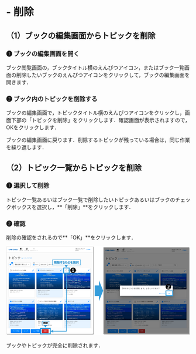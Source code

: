 # - 削除

## （1）ブックの編集画面からトピックを削除



### ❶ ブックの編集画面を開く

ブック閲覧画面の，ブックタイトル横のえんぴつアイコン，またはブック一覧画面の削除したいブックのえんぴつアイコンをクリックして，ブックの編集画面を開きます．

### ❷ ブック内のトピックを削除する

ブックの編集画面で，トピックタイトル横のえんぴつアイコンをクリックし，画面下部の「トピックを削除」をクリックします．確認画面が表示されますので，OKをクリックします．

ブックの編集画面に戻ります．削除するトピックが残っている場合は，同じ作業を繰り返します．

## （2）トピック一覧からトピックを削除

### ❶ 選択して削除

トピック一覧あるいはブック一覧で削除したいトピックあるいはブックのチェックボックスを選択し，\*\*「削除」\*\*をクリックします．

### ❷ 確認

削除の確認をされるので\*\*「OK」\*\*をクリックします．

![](<../.gitbook/assets/image (200).png>)

ブックやトピックが完全に削除されます．
